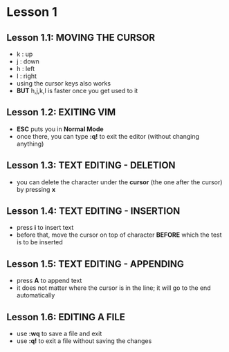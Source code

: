 # Lesson 1

## Lesson 1.1: MOVING THE CURSOR
* k : up
* j : down
* h : left
* l : right
* using the cursor keys also works
* **BUT** h,j,k,l is faster once you get used to it

## Lesson 1.2: EXITING VIM
* **ESC** puts you in **Normal Mode**
* once there, you can type **:q!** to exit the editor (without changing anything)

## Lesson 1.3: TEXT EDITING - DELETION
* you can delete the character under the **cursor** (the one after the cursor) by pressing **x**

## Lesson 1.4: TEXT EDITING - INSERTION
* press **i** to insert text
* before that, move the cursor on top of character **BEFORE** which the test is to be inserted

## Lesson 1.5: TEXT EDITING - APPENDING
* press **A** to append text
* it does not matter where the cursor is in the line; it will go to the end automatically

## Lesson 1.6: EDITING A FILE
* use **:wq** to save a file and exit
* use **:q!** to exit a file without saving the changes
